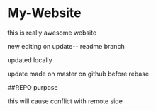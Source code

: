 # My-Website

this is really awesome website


new editing on update-- readme branch

updated locally

update made on master on github before rebase


##REPO purpose 

this will cause conflict with remote side